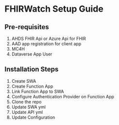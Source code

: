 # FHIRWatch Setup Guide

## Pre-requisites
1. AHDS FHIR Api or Azure Api for FHIR
1. AAD app registration for client app
1. MC4H
1. Dataverse App User

## Installation Steps
1. Create SWA
1. Create Function App
1. Link Function App to SWA
1. Configure Authentication Provider on Function App
1. Clone the repo
1. Update SWA yml
1. Update API yml
1. Update Configuration
